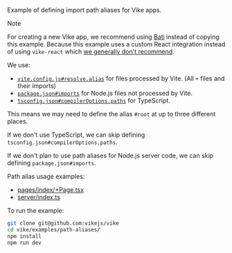Example of defining import path aliases for Vike apps.

> [!NOTE]
> For creating a new Vike app, we recommend using [Bati](https://batijs.dev) instead of copying this example. Because this example uses a custom React integration instead of using `vike-react` which [we generally don't recommend](https://vike.dev/new#without-vike-react-vue-solid).

We use:
 - [`vite.config.js#resolve.alias`](https://vitejs.dev/config/#resolve-alias) for files processed by Vite.
   (All `+` files and their imports)
 - [`package.json#imports`](https://nodejs.org/api/packages.html#subpath-patterns) for Node.js files not processed by Vite.
 - [`tsconfig.json#compilerOptions.paths`](https://www.typescriptlang.org/tsconfig#paths) for TypeScript.

This means we may need to define the alias `#root` at up to three different places.

If we don't use TypeScript, we can skip defining `tsconfig.json#compilerOptions.paths`.

If we don't plan to use path aliases for Node.js server code, we can skip defining `package.json#imports`.

Path alias usage examples:
 - [pages/index/+Page.tsx](pages/index/+Page.tsx)
 - [server/index.ts](server/index.ts)

To run the example:

```bash
git clone git@github.com:vikejs/vike
cd vike/examples/path-aliases/
npm install
npm run dev
```
